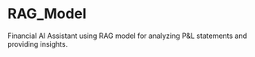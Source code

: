 # RAG_Model
Financial AI Assistant using RAG model for analyzing P&amp;L statements and providing insights.
